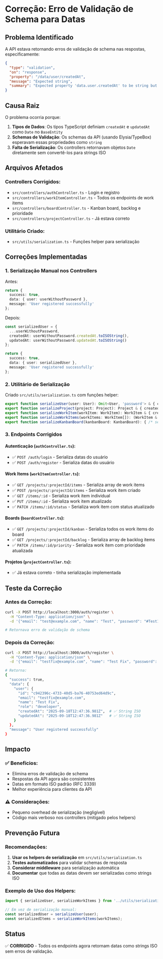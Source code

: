 # Correção: Erro de Validação de Schema para Datas

## Problema Identificado

A API estava retornando erros de validação de schema nas respostas, especificamente:

```json
{
  "type": "validation",
  "on": "response", 
  "property": "/data/user/createdAt",
  "message": "Expected string",
  "summary": "Expected property 'data.user.createdAt' to be string but found: Thu Sep 18 2025 09:11:40 GMT-0300 (Brasilia Standard Time)"
}
```

## Causa Raiz

O problema ocorria porque:

1. **Tipos de Dados**: Os tipos TypeScript definiam `createdAt` e `updatedAt` como `Date` no `BaseEntity`
2. **Schemas de Validação**: Os schemas da API (usando Elysia/TypeBox) esperavam essas propriedades como `string`
3. **Falta de Serialização**: Os controllers retornavam objetos `Date` diretamente sem convertê-los para strings ISO

## Arquivos Afetados

### Controllers Corrigidos:
- `src/controllers/authController.ts` - Login e registro
- `src/controllers/workItemController.ts` - Todos os endpoints de work items
- `src/controllers/boardController.ts` - Kanban board, backlog e prioridade
- `src/controllers/projectController.ts` - Já estava correto

### Utilitário Criado:
- `src/utils/serialization.ts` - Funções helper para serialização

## Correções Implementadas

### 1. Serialização Manual nos Controllers

Antes:
```typescript
return {
  success: true,
  data: { user: userWithoutPassword },
  message: 'User registered successfully'
};
```

Depois:
```typescript
const serializedUser = {
  ...userWithoutPassword,
  createdAt: userWithoutPassword.createdAt.toISOString(),
  updatedAt: userWithoutPassword.updatedAt.toISOString()
};

return {
  success: true,
  data: { user: serializedUser },
  message: 'User registered successfully'
};
```

### 2. Utilitário de Serialização

Criado `src/utils/serialization.ts` com funções helper:

```typescript
export function serializeUser(user: User): Omit<User, 'password'> & { createdAt: string; updatedAt: string }
export function serializeProject(project: Project): Project & { createdAt: string; updatedAt: string }
export function serializeWorkItem(workItem: WorkItem): WorkItem & { createdAt: string; updatedAt: string }
export function serializeWorkItems(workItems: WorkItem[]): (WorkItem & { createdAt: string; updatedAt: string })[]
export function serializeKanbanBoard(kanbanBoard: KanbanBoard): { /* serialized board */ }
```

### 3. Endpoints Corrigidos

#### Autenticação (`authController.ts`):
- ✅ `POST /auth/login` - Serializa datas do usuário
- ✅ `POST /auth/register` - Serializa datas do usuário

#### Work Items (`workItemController.ts`):
- ✅ `GET /projects/:projectId/items` - Serializa array de work items
- ✅ `POST /projects/:projectId/items` - Serializa work item criado
- ✅ `GET /items/:id` - Serializa work item individual
- ✅ `PUT /items/:id` - Serializa work item atualizado
- ✅ `PATCH /items/:id/status` - Serializa work item com status atualizado

#### Boards (`boardController.ts`):
- ✅ `GET /projects/:projectId/kanban` - Serializa todos os work items do board
- ✅ `GET /projects/:projectId/backlog` - Serializa array de backlog items
- ✅ `PATCH /items/:id/priority` - Serializa work item com prioridade atualizada

#### Projetos (`projectController.ts`):
- ✅ Já estava correto - tinha serialização implementada

## Teste da Correção

### Antes da Correção:
```bash
curl -X POST http://localhost:3000/auth/register \
  -H "Content-Type: application/json" \
  -d '{"email": "test@example.com", "name": "Test", "password": "#Test123", "role": "developer"}'

# Retornava erro de validação de schema
```

### Depois da Correção:
```bash
curl -X POST http://localhost:3000/auth/register \
  -H "Content-Type: application/json" \
  -d '{"email": "testfix@example.com", "name": "Test Fix", "password": "#TestFix123", "role": "developer"}'

# Retorna:
{
  "success": true,
  "data": {
    "user": {
      "id": "c942396c-4733-40d5-ba76-40753ed64d9c",
      "email": "testfix@example.com", 
      "name": "Test Fix",
      "role": "developer",
      "createdAt": "2025-09-18T12:47:36.981Z",  # ✅ String ISO
      "updatedAt": "2025-09-18T12:47:36.981Z"   # ✅ String ISO
    }
  },
  "message": "User registered successfully"
}
```

## Impacto

### ✅ Benefícios:
- Elimina erros de validação de schema
- Respostas da API agora são consistentes
- Datas em formato ISO padrão (RFC 3339)
- Melhor experiência para clientes da API

### ⚠️ Considerações:
- Pequeno overhead de serialização (negligível)
- Código mais verboso nos controllers (mitigado pelos helpers)

## Prevenção Futura

### Recomendações:
1. **Usar os helpers de serialização** em `src/utils/serialization.ts`
2. **Testes automatizados** para validar schemas de resposta
3. **Considerar middleware** para serialização automática
4. **Documentar** que todas as datas devem ser serializadas como strings ISO

### Exemplo de Uso dos Helpers:
```typescript
import { serializeUser, serializeWorkItems } from '../utils/serialization.js';

// Em vez de serialização manual:
const serializedUser = serializeUser(user);
const serializedItems = serializeWorkItems(workItems);
```

## Status

✅ **CORRIGIDO** - Todos os endpoints agora retornam datas como strings ISO sem erros de validação.